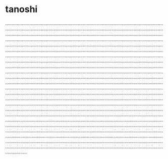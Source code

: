 # tanoshi
.................................................................................................................................................................................................................................................................................................................................................................................................................................................................................................................................................................................................................................................................................................................................................................................................................................................................................................................................................................................................................................................................................................................................................................................................................................................................................................................................................................................................................................................................................................................................................................................................................................................................................................................................................................................................................................................................................................................................................................................................................................................................................................................................................................................................................................................................................................................................................................................................................................................................................................................................................................................................................................................................................................................................................................................................................................................................................................................................................................................................................................................................................................................